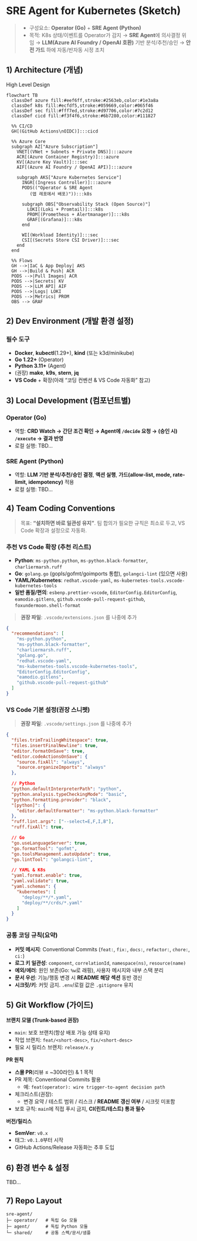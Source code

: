 # SRE Agent for Kubernetes (Sketch)


> *   구성요소: **Operator (Go)** + **SRE Agent (Python)**
> *   목적: K8s 상태/이벤트를 Operator가 감지 → **SRE Agent**에 의사결정 위임 → **LLM(Azure AI Foundry / OpenAI 호환)** 기반 분석/추천/승인 → **안전 가드** 하에 자동/반자동 시정 조치


## 1) Architecture (개념)

High Level Design

```mermaid
flowchart TB
  classDef azure fill:#eef6ff,stroke:#2563eb,color:#1e3a8a
  classDef k8s fill:#ecfdf5,stroke:#059669,color:#065f46
  classDef sec fill:#fff7ed,stroke:#d97706,color:#7c2d12
  classDef cicd fill:#f3f4f6,stroke:#6b7280,color:#111827

  %% CI/CD
  GH[(GitHub Actions\nOIDC)]:::cicd

  %% Azure Core
  subgraph AZ["Azure Subscription"]
    VNET[(VNet + Subnets + Private DNS)]:::azure
    ACR[(Azure Container Registry)]:::azure
    KV[(Azure Key Vault)]:::sec
    AIF[(Azure AI Foundry / OpenAI API)]:::azure

    subgraph AKS["Azure Kubernetes Service"]
      INGR[(Ingress Controller)]:::azure
      PODS(("Operator & SRE Agent
         (앱 레포에서 배포)")):::k8s

      subgraph OBS["Observability Stack (Open Source)"]
        LOKI[(Loki + Promtail)]:::k8s
        PROM[(Prometheus + Alertmanager)]:::k8s
        GRAF[(Grafana)]:::k8s
      end

      WI[(Workload Identity)]:::sec
      CSI[(Secrets Store CSI Driver)]:::sec
    end
  end

  %% Flows
  GH -->|IaC & App Deploy| AKS
  GH -->|Build & Push| ACR
  PODS -->|Pull Images| ACR
  PODS -->|Secrets| KV
  PODS -->|LLM API| AIF
  PODS -->|Logs| LOKI
  PODS -->|Metrics| PROM
  OBS --> GRAF
```


## 2) Dev Environment (개발 환경 설정)

### 필수 도구

*   **Docker**, **kubectl**(1.29+), **kind** (또는 k3d/minikube)
*   **Go 1.22+** (Operator)
*   **Python 3.11+** (Agent)
*   (권장) **make**, **k9s**, **stern**, **jq**
*   **VS Code** + 확장(아래 “코딩 컨벤션 & VS Code 자동화” 참고)


## 3) Local Development (컴포넌트별)

### Operator (Go)

*   역할: **CRD Watch → 간단 조건 확인 → Agent에 `/decide` 요청 → (승인 시) `/execute` → 결과 반영**
*   로컬 실행: TBD...

### SRE Agent (Python)

*   역할: **LLM 기반 분석/추천/승인 결정**, **액션 실행**, **가드(allow-list, mode, rate-limit, idempotency)** 적용
*   로컬 실행: TBD...

## 4) Team Coding Conventions

> 목표: **“설치하면 바로 일관성 유지”**. 팀 합의가 필요한 규칙은 최소로 두고, VS Code 확장과 설정으로 자동화.

### 추천 VS Code 확장 (추천 리스트)

*   **Python**: `ms-python.python`, `ms-python.black-formatter`, `charliermarsh.ruff`
*   **Go**: `golang.go` (gopls/gofmt/goimports 통합), `golangci-lint` (있으면 사용)
*   **YAML/Kubernetes**: `redhat.vscode-yaml`, `ms-kubernetes-tools.vscode-kubernetes-tools`
*   **일반 품질/편의**: `esbenp.prettier-vscode`, `EditorConfig.EditorConfig`, `eamodio.gitlens`, `github.vscode-pull-request-github`, `foxundermoon.shell-format`

> **권장 파일**: `.vscode/extensions.json` 를 나중에 추가

```json
{
  "recommendations": [
    "ms-python.python",
    "ms-python.black-formatter",
    "charliermarsh.ruff",
    "golang.go",
    "redhat.vscode-yaml",
    "ms-kubernetes-tools.vscode-kubernetes-tools",
    "EditorConfig.EditorConfig",
    "eamodio.gitlens",
    "github.vscode-pull-request-github"
  ]
}
```

### VS Code 기본 설정(권장 스니펫)

> **권장 파일**: `.vscode/settings.json` 를 나중에 추가

```json
{
  "files.trimTrailingWhitespace": true,
  "files.insertFinalNewline": true,
  "editor.formatOnSave": true,
  "editor.codeActionsOnSave": {
    "source.fixAll": "always",
    "source.organizeImports": "always"
  },

  // Python
  "python.defaultInterpreterPath": "python",
  "python.analysis.typeCheckingMode": "basic",
  "python.formatting.provider": "black",
  "[python]": {
    "editor.defaultFormatter": "ms-python.black-formatter"
  },
  "ruff.lint.args": ["--select=E,F,I,B"],
  "ruff.fixAll": true,

  // Go
  "go.useLanguageServer": true,
  "go.formatTool": "gofmt",
  "go.toolsManagement.autoUpdate": true,
  "go.lintTool": "golangci-lint",

  // YAML & K8s
  "yaml.format.enable": true,
  "yaml.validate": true,
  "yaml.schemas": {
    "kubernetes": [
      "deploy/**/*.yaml",
      "deploy/**/crds/*.yaml"
    ]
  }
}
```

### 공통 코딩 규칙(요약)

*   **커밋 메시지**: Conventional Commits (`feat:`, `fix:`, `docs:`, `refactor:`, `chore:`, `ci:`)
*   **로그 키 일관성**: `component`, `correlationId`, `namespace(ns)`, `resource(name)`
*   **예외/에러**: 원인 보존(Go: `%w`로 래핑), 사용자 메시지와 내부 스택 분리
*   **문서 우선**: 기능/행동 변경 시 **README 해당 섹션** 동반 갱신
*   **시크릿/키**: 커밋 금지. `.env`/로컬 값은 `.gitignore` 유지


## 5) Git Workflow (가이드)

**브랜치 모델 (Trunk-based 권장)**

*   `main`: 보호 브랜치(항상 배포 가능 상태 유지)
*   작업 브랜치: `feat/<short-desc>`, `fix/<short-desc>`
*   필요 시 릴리스 브랜치: `release/x.y`

**PR 원칙**

*   **스몰 PR**(리뷰 ≤ \~300라인) & 1 목적
*   PR 제목: Conventional Commits 활용
    *   예: `feat(operator): wire trigger-to-agent decision path`
*   체크리스트(권장):
    *   변경 요약 / 테스트 범위 / 리스크 / **README 갱신 여부** / 시크릿 미포함
*   보호 규칙: `main`에 직접 푸시 금지, **CI(린트/테스트) 통과 필수**

**버전/릴리스**

*   **SemVer**: `v0.x`
*   태그: `v0.1.0`부터 시작
*   GitHub Actions/Release 자동화는 추후 도입

## 6) 환경 변수 & 설정

TBD...


## 7) Repo Layout 

    sre-agent/
    ├─ operator/   # 독립 Go 모듈
    ├─ agent/      # 독립 Python 모듈
    └─ shared/     # 공통 스펙/문서/샘플

